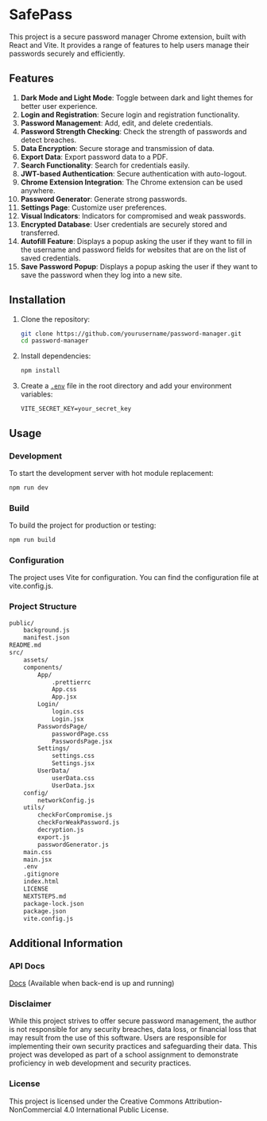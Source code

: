 # SafePass

This project is a secure password manager Chrome extension, built with React and Vite. It provides a range of features to help users manage their passwords securely and efficiently.

## Features

1. **Dark Mode and Light Mode**: Toggle between dark and light themes for better user experience.
2. **Login and Registration**: Secure login and registration functionality.
3. **Password Management**: Add, edit, and delete credentials.
4. **Password Strength Checking**: Check the strength of passwords and detect breaches.
5. **Data Encryption**: Secure storage and transmission of data.
6. **Export Data**: Export password data to a PDF.
7. **Search Functionality**: Search for credentials easily.
8. **JWT-based Authentication**: Secure authentication with auto-logout.
9. **Chrome Extension Integration**: The Chrome extension can be used anywhere.
10. **Password Generator**: Generate strong passwords.
11. **Settings Page**: Customize user preferences.
12. **Visual Indicators**: Indicators for compromised and weak passwords.
13. **Encrypted Database**: User credentials are securely stored and transferred.
14. **Autofill Feature**: Displays a popup asking the user if they want to  fill in the username and password fields for websites that are on the list of saved credentials.
15. **Save Password Popup**: Displays a popup asking the user if they want to save the password when they log into a new site.

## Installation

1. Clone the repository:
    ```sh
    git clone https://github.com/yourusername/password-manager.git
    cd password-manager
    ```

2. Install dependencies:
    ```sh
    npm install
    ```

3. Create a <a href="https://www.npmjs.com/package/dotenv" target="_blank">`.env`</a> file in the root directory and add your environment variables:
    ```env
    VITE_SECRET_KEY=your_secret_key
    ```

## Usage

### Development

To start the development server with hot module replacement:
```sh
npm run dev
```

### Build
To build the project for production or testing:

```sh
npm run build
```

### Configuration
The project uses Vite for configuration. You can find the configuration file at vite.config.js.


### Project Structure

```sh
public/
    background.js
    manifest.json
README.md
src/
    assets/
    components/
        App/
            .prettierrc
            App.css
            App.jsx
        Login/
            login.css
            Login.jsx
        PasswordsPage/
            passwordPage.css
            PasswordsPage.jsx
        Settings/
            settings.css
            Settings.jsx
        UserData/
            userData.css
            UserData.jsx
    config/
        networkConfig.js
    utils/
        checkForCompromise.js
        checkForWeakPassword.js
        decryption.js
        export.js
        passwordGenerator.js
    main.css
    main.jsx
    .env
    .gitignore
    index.html
    LICENSE
    NEXTSTEPS.md
    package-lock.json
    package.json
    vite.config.js
```
## Additional Information

### API Docs

<a href="http://localhost:8080/swagger-ui/index.html#/" target="_blank">Docs</a> (Available when back-end is up and running)

### Disclaimer
While this project strives to offer secure password management, the author is not responsible for any security breaches, data loss, or financial loss that may result from the use of this software. Users are responsible for implementing their own security practices and safeguarding their data. This project was developed as part of a school assignment to demonstrate proficiency in web development and security practices.

### License
This project is licensed under the Creative Commons Attribution-NonCommercial 4.0 International Public License.